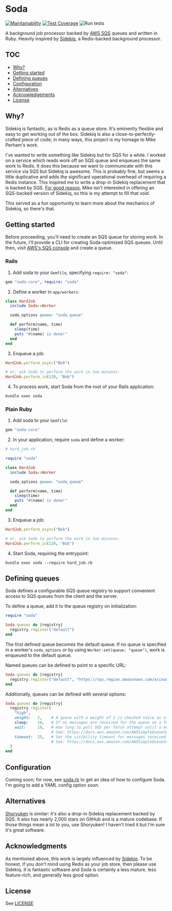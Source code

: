 # Soda

[![Maintainability](https://api.codeclimate.com/v1/badges/d5ddce379e8c392c2a6a/maintainability)](https://codeclimate.com/repos/5e48277c12f0b000f1002c89/maintainability)
[![Test Coverage](https://api.codeclimate.com/v1/badges/d5ddce379e8c392c2a6a/test_coverage)](https://codeclimate.com/repos/5e48277c12f0b000f1002c89/test_coverage)
![Run tests](https://github.com/nporteschaikin/soda/workflows/Run%20tests/badge.svg?branch=master)

A background job processor backed by [AWS SQS](https://aws.amazon.com/sqs/) queues and written in Ruby. Heavily inspired by [Sidekiq](https://github.com/mperham/sidekiq), a Redis-backed background processor.

## TOC

  * [Why?](#why)
  * [Getting started](#getting-started)
  * [Defining queues](#defining-queues)
  * [Configuration](#configuration)
  * [Alternatives](#alternatives)
  * [Acknowledgements](#acknowledgements)
  * [License](#license)

## Why?

Sidekiq is fantastic, as is Redis as a queue store. It's eminently flexible and easy to get working out of the box. Sidekiq is also a close-to-perfectly-crafted piece of code; in many ways, this project is my homage to Mike Perham's work.

I've wanted to write something like Sidekiq but for SQS for a while. I worked on a service which reads work off an SQS queue and enqueues the same work to Redis. It does this because we want to communicate with this service via SQS but Sidekiq is awesome. This is probably fine, but seems a little duplicative and adds the significant operational overhead of requiring a Redis instance. This inspired me to write a drop-in Sidekiq replacement that is backed by SQS. [For good reason](https://github.com/mperham/sidekiq/wiki/FAQ#wouldnt-it-be-awesome-if-sidekiq-supported-mongodb-postgresql-mysql-sqs--for-persistence), Mike isn't interested in offering an SQS-backed version of Sidekiq, so this is my attempt to fill that void.

This served as a fun opportunity to learn more about the mechanics of Sidekiq, so there's that.

## Getting started

Before proceeding, you'll need to create an SQS queue for storing work. In the future, I'll provide a CLI for creating Soda-optimized SQS queues. Until then, visit [AWS's SQS console](https://console.aws.amazon.com/sqs) and create a queue.

### Rails

1. Add soda to your `Gemfile`, specifying `require: "soda"`:

  ```ruby
  gem "soda-core", require: "soda"
  ```

2. Define a worker in `app/workers`:

  ```ruby
  class HardJob
    include Soda::Worker

    soda_options queue: "soda_queue"

    def perform(name, time)
      sleep(time)
      puts "#{name} is done!"
    end
  end
  ```

3. Enqueue a job:

  ```ruby
  HardJob.perform_async("Bob")

  # or, ask Soda to perform the work in two minutes:
  HardJob.perform_in(120, "Bob")
  ```

4. To process work, start Soda from the root of your Rails application:

  ```sh
  bundle exec soda
  ```

### Plain Ruby

1. Add soda to your `Gemfile`:

  ```ruby
  gem "soda-core"
  ```

2. In your application, require `soda` and define a worker:

  ```ruby
  # hard_job.rb

  require "soda"

  class HardJob
    include Soda::Worker

    soda_options queue: "soda_queue"

    def perform(name, time)
      sleep(time)
      puts "#{name} is done!"
    end
  end
  ```

3. Enqueue a job:

  ```ruby
  HardJob.perform_async("Bob")

  # or, ask Soda to perform the work in two minutes:
  HardJob.perform_in(120, "Bob")
  ```

4. Start Soda, requiring the entrypoint:

  ```shell
  bundle exec soda --require hard_job.rb
  ```

## Defining queues

Soda defines a configurable SQS queue registry to support convenient access to SQS queues from the client and the server.

To define a queue, add it to the queue registry on initialization:

```ruby
require "soda"

Soda.queues do |registry|
  registry.register("default")
end
```

The first defined queue becomes the default queue. If no queue is specified in a worker's `soda_options` or by using `Worker.set(queue: "queue")`, work is enqueued to the default queue.

Named queues can be defined to point to a specific URL:

```ruby
Soda.queues do |registry|
  registry.register("default", "https://sqs.region.amazonaws.com/account/name")
end
```

Additionally, queues can be defined with several options:

```ruby
Soda.queues do |registry|
  registry.register(
    "high",
    weight:   2,    # A queue with a weight of 2 is checked twice as often as a queue with a weight of 1.
    sleep:    10,   # If no messages are received for the queue on a fetch attempt, don't fetch from this queue for 10 seconds.
    wait:     10,   # How long to poll SQS per fetch attempt until a message is received.
                    # See: https://docs.aws.amazon.com/AWSSimpleQueueService/latest/SQSDeveloperGuide/sqs-short-and-long-polling.html#sqs-long-polling
    timeout:  25,   # Set the visibility timeout for messages received in a fetch request.
                    # See: https://docs.aws.amazon.com/AWSSimpleQueueService/latest/SQSDeveloperGuide/sqs-visibility-timeout.html
  )
end
```

## Configuration

Coming soon; for now, see [soda.rb](lib/soda.rb) to get an idea of how to configure Soda. I'm going to add a YAML config option soon.

## Alternatives

[Shoryuken](https://github.com/phstc/shoryuken) is similar: it's also a drop-in Sidekiq replacement backed by SQS. It also has nearly 2,000 stars on GitHub and is a mature codebase. If those things mean a lot to you, use Shoryuken! I haven't tried it but I'm sure it's great software.

## Acknowledgments

As mentioned above, this work is largely influenced by [Sidekiq](https://github.com/mperham/sidekiq). To be honest, if you don't mind using Redis as your job store, then please use Sidekiq. It is fantastic software and Soda is certainly a less mature, less feature-rich, and generally less good option.

## License

See [LICENSE](LICENSE)
